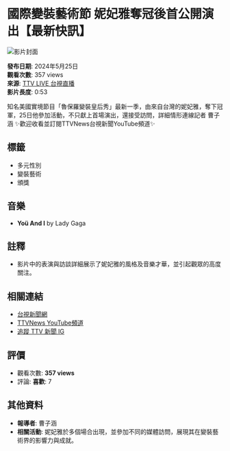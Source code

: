 # 國際變裝藝術節 妮妃雅奪冠後首公開演出【最新快訊】

![影片封面](https://yt3.ggpht.com/ytc/AIdro_knyaWuDhAvCu8y3lR10cWhBoC_C266u4iyJctfUSASBw=s48-c-k-c0x00ffffff-no-rj)

**發布日期**: 2024年5月25日  
**觀看次數**: 357 views  
**來源**: [TTV LIVE 台視直播](https://www.youtube.com/@TTVLIVE)  
**影片長度**: 0:53

知名美國實境節目「魯保羅變裝皇后秀」最新一季，由來自台灣的妮妃雅，奪下冠軍，25日他參加活動，不只獻上首場演出，還接受訪問，詳細情形連線記者 曹子涵 ✨歡迎收看並訂閱TTVNews台視新聞YouTube頻道✨

## 標籤
- 多元性別
- 變裝藝術
- 頒獎

## 音樂
- **Yoü And I** by Lady Gaga

## 註釋
- 影片中的表演與訪談詳細展示了妮妃雅的風格及音樂才華，並引起觀眾的高度關注。
  
## 相關連結
- [台視新聞網](https://news.ttv.com.tw/)
- [TTVNews YouTube頻道](https://www.youtube.com/@ttv_news)
- [追蹤 TTV 新聞 IG](https://www.instagram.com/ttvnews_tw/)

## 評價
- 觀看次數: **357 views**  
- 評論: **喜歡**: 7  

## 其他資料
- **報導者**: 曹子涵  
- **相關活動**: 妮妃雅於多個場合出現，並參加不同的媒體訪問，展現其在變裝藝術界的影響力與成就。
<!-- tcd_original_link https://www.youtube.com/watch?v=g_Gk4ef4PgM -->
